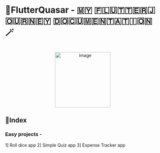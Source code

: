 # 🌟FlutterQuasar - ​🇲​​🇾​ ​🇫​​🇱​​🇺​​🇹​​🇹​​🇪​​🇷​ ​🇯​​🇴​​🇺​​🇷​​🇳​​🇪​​🇾​ ​🇩​​🇴​​🇨​​🇺​​🇲​​🇪​​🇳​​🇹​​🇦​​🇹​​🇮​​🇴​​🇳​🪄
<br>
<center><img align="center" width="180" alt="image"  src="https://github.com/Nikhila-KS/FlutterQuasar/assets/100426366/e2c97649-b288-4153-b8b3-a86e0c1d06b3"></center>

## 💙Index
### Easy projects -
1] Roll dice app
2] Simple Quiz app
3] Expense Tracker app

